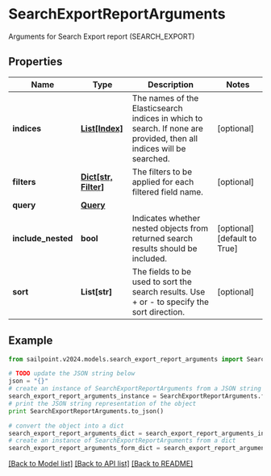 # SearchExportReportArguments

Arguments for Search Export report (SEARCH_EXPORT)

## Properties

Name | Type | Description | Notes
------------ | ------------- | ------------- | -------------
**indices** | [**List[Index]**](Index.md) | The names of the Elasticsearch indices in which to search. If none are provided, then all indices will be searched. | [optional] 
**filters** | [**Dict[str, Filter]**](Filter.md) | The filters to be applied for each filtered field name. | [optional] 
**query** | [**Query**](Query.md) |  | 
**include_nested** | **bool** | Indicates whether nested objects from returned search results should be included. | [optional] [default to True]
**sort** | **List[str]** | The fields to be used to sort the search results. Use + or - to specify the sort direction. | [optional] 

## Example

```python
from sailpoint.v2024.models.search_export_report_arguments import SearchExportReportArguments

# TODO update the JSON string below
json = "{}"
# create an instance of SearchExportReportArguments from a JSON string
search_export_report_arguments_instance = SearchExportReportArguments.from_json(json)
# print the JSON string representation of the object
print SearchExportReportArguments.to_json()

# convert the object into a dict
search_export_report_arguments_dict = search_export_report_arguments_instance.to_dict()
# create an instance of SearchExportReportArguments from a dict
search_export_report_arguments_form_dict = search_export_report_arguments.from_dict(search_export_report_arguments_dict)
```
[[Back to Model list]](../README.md#documentation-for-models) [[Back to API list]](../README.md#documentation-for-api-endpoints) [[Back to README]](../README.md)


